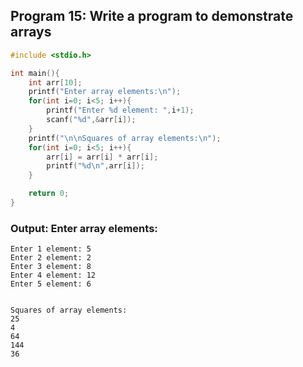 ## Program 15: Write a program to demonstrate arrays
```c
#include <stdio.h>

int main(){
    int arr[10];
    printf("Enter array elements:\n");
    for(int i=0; i<5; i++){
        printf("Enter %d element: ",i+1);
        scanf("%d",&arr[i]);
    }
    printf("\n\nSquares of array elements:\n");
    for(int i=0; i<5; i++){
        arr[i] = arr[i] * arr[i];
        printf("%d\n",arr[i]);
    }

    return 0;
}
```
### Output: Enter array elements:
```
Enter 1 element: 5
Enter 2 element: 2
Enter 3 element: 8
Enter 4 element: 12
Enter 5 element: 6


Squares of array elements:
25
4
64
144
36
```
